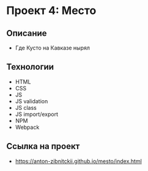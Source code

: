 # Проект 4: Место

## Описание

* Где Кусто на Кавказе нырял

## Технологии

* HTML
* CSS
* JS
* JS validation
* JS class
* JS import/export
* NPM
* Webpack

## Cсылка на проект
* https://anton-zibnitckii.github.io/mesto/index.html


